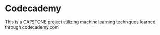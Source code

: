 # Codecademy

This is a CAPSTONE project utilizing machine learning techniques learned through codecademy.com
